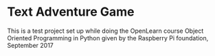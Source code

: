 # Text Adventure Game
This is a test project set up while doing the OpenLearn course Object Oriented Programming in Python
 given by the Raspberry Pi foundation, September 2017

